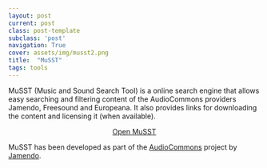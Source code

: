 ```yaml
---
layout: post
current: post
class: post-template
subclass: 'post'
navigation: True
cover: assets/img/musst2.png
title:  "MuSST"
tags: tools
---
```


MuSST​ (Music and Sound Search Tool) is a online search engine that allows easy searching and filtering content of the AudioCommons providers Jamendo, Freesound and Europeana. It also provides links for downloading the content and licensing it (when available).

<p style="text-align: center;"> 
    <a href="https://audiocommons.jamendo.com/" target="_blank">Open MuSST</a> 
</p>

MuSST has been developed as part of the [AudioCommons](https://www.audiocommons.org/) project by [Jamendo](https://jamendo.com).



